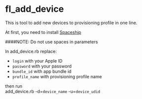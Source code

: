 # fl_add_device

This is tool to add new devices to provisioning profile in one line.

At first, you need to install [Spaceship](https://github.com/fastlane/spaceship)

####NOTE: Do not use spaces in parameters

In add_device.rb replace:
* `login` with your Apple ID
* `password` with your password
* `bundle_id` with app bundle id
* `profile_name` with provisioning profile name

then run  
add_device.rb -d=`device_name` -u=`device_udid`
